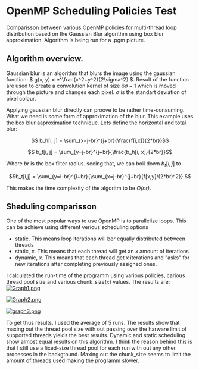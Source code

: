 # OpenMP Scheduling Policies Test
Comparisson between various OpenMP policies for multi-thread loop distribution based on the Gaussian Blur algorithm using box blur approximation. Algorithm is being run for a .pgm picture.

## Algorithm overview. 

Gaussian blur is an algorithm that blurs the image using the gaussian function:
$ g(x, y) = e^\frac{x^2+y^2}{2\sigma^2} $. Result of the function are used to create a convolution kernel of size $6\sigma -1$ which is moved through the picture and changes each pixel. $\sigma$ is the standart deviation of pixel colour.

Applying gaussian blur directly can proove to be rather time-consuming. What we need is some form of approximation of the blur. This example uses the box blur aaproximation technique. Lets define the horizontal and total blur:

$$ b_h[i, j] = \sum_{x=j-br}^{j+br}{\frac{f[i,x]}{2*br}}$$

$$ b_t[i, j] = \sum_{y=j-br}^{j+br}{\frac{b_h[i, x]}{2*br}}$$

Where $br$ is the box filter radius. seeing that, we can boil down $b_t[i, j]$ to

$$b_t[i,j] = \sum_{y=i-br}^{i+br}{\sum_{x=j-br}^{j+br}{f[x,y]/(2*br)^2}} $$

This makes the time complexity of the algoritm to be *O(nr)*.

## Sheduling comparisson 

One of the most popular ways to use OpenMP is to parallelize loops. This can be achieve using different verious scheduling options 
- static. This means loop iterations will ber equally distributed between threads
- static, $x$. This means that each thread will get an $x$ amount of iterations
- dynamic, $x$. This means that each thread get $x$ iterations and "asks" for new iterations after completing previously assigned ones.

I calculated the run-time of the programm using various policies, carious thread pool size and various chunk_size($x$) values. The results are:
[![Graph1.png](https://i.postimg.cc/5tNdrxpV/Graph1.png)](https://postimg.cc/9DSnRHv8)

[![Graph2.png](https://i.postimg.cc/7YgFYCW4/Graph2.png)](https://postimg.cc/2VSc05Y9)

[![graph3.png](https://i.postimg.cc/FzvxPKgb/graph3.png)](https://postimg.cc/9RxT0Ckz)


To get thus results, I used the average of 5 runs. The results show that maxing out the thread pool size with out passing over the harware limit of supported threads yields the best results. Dynamic and static scheduling show almost equal results on this algorithm. I think the reason behind this is that I still use a fixed-size thread pool for each run with out any other processes in the backgtound. Maxing out the chunk_size seems to limit the amount of threads used making the programm slower.
